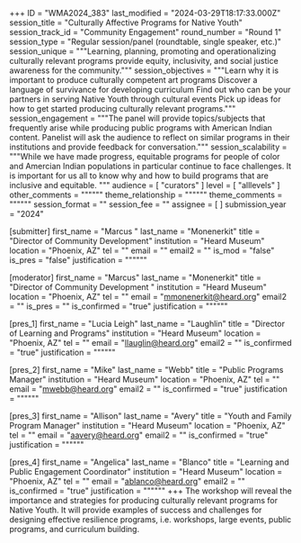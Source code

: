 +++
ID = "WMA2024_383"
last_modified = "2024-03-29T18:17:33.000Z"
session_title = "Culturally Affective Programs for Native Youth"
session_track_id = "Community Engagement"
round_number = "Round 1"
session_type = "Regular session/panel (roundtable, single speaker, etc.)"
session_unique = """Learning, planning, promoting and operationalizing culturally relevant programs provide equity, inclusivity, and social justice awareness for the community."""
session_objectives = """Learn why it is important to produce culturally competent art programs
Discover a language of survivance for developing curriculum
Find out who can be your partners in serving Native Youth through cultural events
Pick up ideas for how to get started producing culturally relevant programs."""
session_engagement = """The panel will provide topics/subjects that frequently arise while producing public programs with American Indian content. Panelist will ask the audience to reflect on similar programs in their institutions and provide feedback for conversation."""
session_scalability = """While we have made progress, equitable programs for people of color and Amercian Indian populations in particular continue to face challenges. It is important for us all to know why and how to build programs that are inclusive and equitable. 
"""
audience = [ "curators" ]
level = [ "alllevels" ]
other_comments = """"""
theme_relationship = """"""
theme_comments = """"""
session_format = ""
session_fee = ""
assignee = [  ]
submission_year = "2024"

[submitter]
first_name = "Marcus "
last_name = "Monenerkit"
title = "Director of Community Development"
institution = "Heard Museum"
location = "Phoenix, AZ"
tel = ""
email = ""
email2 = ""
is_mod = "false"
is_pres = "false"
justification = """"""

[moderator]
first_name = "Marcus"
last_name = "Monenerkit"
title = "Director of Community Development "
institution = "Heard Museum"
location = "Phoenix, AZ"
tel = ""
email = "mmonenerkit@heard.org"
email2 = ""
is_pres = ""
is_confirmed = "true"
justification = """"""

[pres_1]
first_name = "Lucia Leigh"
last_name = "Laughlin"
title = "Director of Learning and Programs"
institution = "Heard Museum"
location = "Phoenix, AZ"
tel = ""
email = "llauglin@heard.org"
email2 = ""
is_confirmed = "true"
justification = """"""

[pres_2]
first_name = "Mike"
last_name = "Webb"
title = "Public Programs Manager"
institution = "Heard Museum"
location = "Phoenix, AZ"
tel = ""
email = "mwebb@heard.org"
email2 = ""
is_confirmed = "true"
justification = """"""

[pres_3]
first_name = "Allison"
last_name = "Avery"
title = "Youth and Family Program Manager"
institution = "Heard Museum"
location = "Phoenix, AZ"
tel = ""
email = "aavery@heard.org"
email2 = ""
is_confirmed = "true"
justification = """"""

[pres_4]
first_name = "Angelica"
last_name = "Blanco"
title = "Learning and Public Engagement Coordinator"
institution = "Heard Museum"
location = "Phoenix, AZ"
tel = ""
email = "ablanco@heard.org"
email2 = ""
is_confirmed = "true"
justification = """"""
+++
The workshop will reveal the importance and strategies for producing culturally relevant programs for Native Youth. It will provide examples of success and challenges for designing effective resilience programs, i.e. workshops, large events, public programs, and curriculum building.
